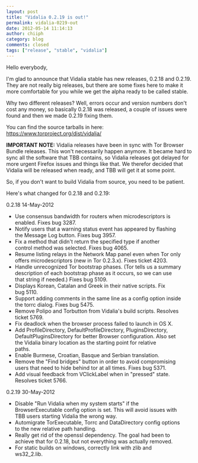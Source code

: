 ```yaml
---
layout: post
title: "Vidalia 0.2.19 is out!"
permalink: vidalia-0219-out
date: 2012-05-14 11:14:13
author: chiiph
category: blog
comments: closed
tags: ["release", "stable", "vidalia"]
---
```


Hello everybody,

I'm glad to announce that Vidalia stable has new releases, 0.2.18 and 0.2.19.  
 They are not really big releases, but there are some fixes here to make it more comfortable for you while we get the alpha ready to be called stable.

Why two different releases? Well, errors occur and version numbers don't cost any money, so basically 0.2.18 was released, a couple of issues were found and then we made 0.2.19 fixing them.

You can find the source tarballs in here: https://www.torproject.org/dist/vidalia/

**IMPORTANT NOTE:** Vidalia releases have been in sync with Tor Browser Bundle releases. This won't necessarily happen anymore. It became hard to sync all the software that TBB contains, so Vidalia releases got delayed for more urgent Firefox issues and things like that. We therefor decided that Vidalia will be released when ready, and TBB will get it at some point.

So, if you don't want to build Vidalia from source, you need to be patient.

Here's what changed for 0.2.18 and 0.2.19:

0.2.18 14-May-2012

-   Use consensus bandwidth for routers when microdescriptors is  
     enabled. Fixes bug 3287.
-   Notify users that a warning status event has appeared by flashing  
     the Message Log button. Fixes bug 3957.
-   Fix a method that didn't return the specified type if another  
     control method was selected. Fixes bug 4065.
-   Resume listing relays in the Network Map panel even when Tor only  
     offers microdescriptors (new in Tor 0.2.3.x). Fixes ticket 4203.
-   Handle unrecognized Tor bootstrap phases. (Tor tells us a summary  
     description of each bootstrap phase as it occurs, so we can use  
     that string if needed.) Fixes bug 5109.
-   Displays Korean, Catalan and Greek in their native scripts. Fix  
     bug 5110.
-   Support adding comments in the same line as a config option inside  
     the torrc dialog. Fixes bug 5475.
-   Remove Polipo and Torbutton from Vidalia's build scripts. Resolves  
     ticket 5769.
-   Fix deadlock when the browser process failed to launch in OS X.
-   Add ProfileDirectory, DefaultProfileDirectory, PluginsDirectory,  
     DefaultPluginsDirectory for better Browser configuration. Also set  
     the Vidalia binary location as the starting point for relative  
     paths.
-   Enable Burmese, Croatian, Basque and Serbian translation.
-   Remove the "Find bridges" button in order to avoid compromising  
     users that need to hide behind tor at all times. Fixes bug 5371.
-   Add visual feedback from VClickLabel when in "pressed" state.  
     Resolves ticket 5766.

0.2.19 30-May-2012

-   Disable "Run Vidalia when my system starts" if the  
     BrowserExecutable config option is set. This will avoid issues with  
     TBB users starting Vidalia the wrong way.
-   Automigrate TorExecutable, Torrc and DataDirectory config options  
     to the new relative path handling.
-   Really get rid of the openssl dependency. The goal had been to  
     achieve that for 0.2.18, but not everything was actually removed.
-   For static builds on windows, correctly link with zlib and  
     ws32\_2.lib.


